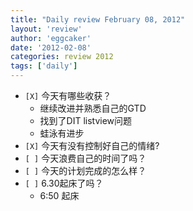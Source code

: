 ```yaml
---
title: "Daily review February 08, 2012" 
layout: 'review'
author: 'eggcaker'
date: '2012-02-08'
categories: review 2012
tags: ['daily']
---
```



  * `[X]` 今天有哪些收获？ 
    * 继续改进并熟悉自己的GTD 
    * 找到了DIT listview问题 
    * 蛙泳有进步 
  * `[X]` 今天有没有控制好自己的情绪? 
  * `[ ]` 今天浪费自己的时间了吗？ 
  * `[ ]` 今天的计划完成的怎么样？ 
  * `[ ]` 6.30起床了吗？ 
    * 6:50 起床 

